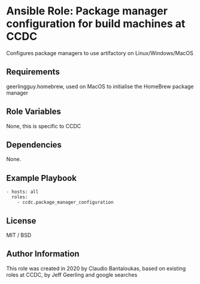 # Ansible Role: Package manager configuration for build machines at CCDC

Configures package managers to use artifactory on Linux/Windows/MacOS

## Requirements

geerlingguy.homebrew, used on MacOS to initialise the HomeBrew package manager

## Role Variables

None, this is specific to CCDC

## Dependencies

None.

## Example Playbook

    - hosts: all
      roles:
        - ccdc.package_manager_configuration

## License

MIT / BSD

## Author Information

This role was created in 2020 by Claudio Bantaloukas, based on existing roles at CCDC, by Jeff Geerling and google searches